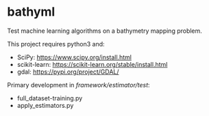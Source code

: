 # bathyml
Test machine learning algorithms on a bathymetry mapping problem.

This project requires python3 and:

 * SciPy: https://www.scipy.org/install.html 
 * scikit-learn: https://scikit-learn.org/stable/install.html
 * gdal:  https://pypi.org/project/GDAL/
 
Primary development in *framework/estimator/test*:

 * full_dataset-training.py
 * apply_estimators.py



